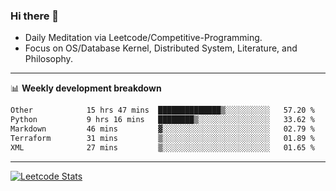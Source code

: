 ### Hi there 👋
* Daily Meditation via Leetcode/Competitive-Programming.
* Focus on OS/Database Kernel, Distributed System, Literature, and Philosophy.

-------

📊 **Weekly development breakdown**
<!--START_SECTION:waka-->

```txt
Other            15 hrs 47 mins  ██████████████▒░░░░░░░░░░   57.20 %
Python           9 hrs 16 mins   ████████▒░░░░░░░░░░░░░░░░   33.62 %
Markdown         46 mins         ▓░░░░░░░░░░░░░░░░░░░░░░░░   02.79 %
Terraform        31 mins         ▒░░░░░░░░░░░░░░░░░░░░░░░░   01.89 %
XML              27 mins         ▒░░░░░░░░░░░░░░░░░░░░░░░░   01.65 %
```

<!--END_SECTION:waka-->

-------

[![Leetcode Stats](https://leetcard.jacoblin.cool/hzhang413?font=Fira+Mono)](https://leetcode.com/fxrc)
<!-- ![image](./cyberpunk-ghost-in-the-shell.gif)
![image](./gis-archive.png) -->
